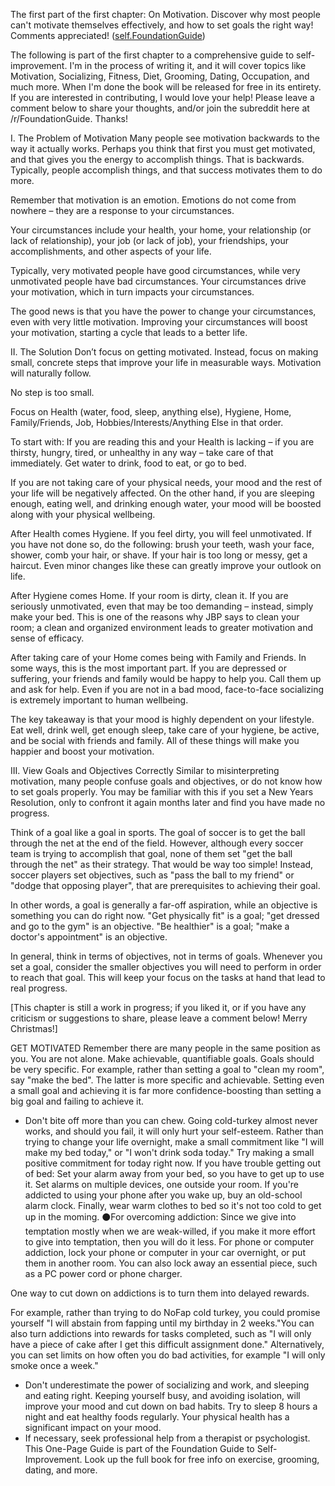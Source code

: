 The first part of the first chapter: On Motivation. Discover why most people can't motivate themselves effectively, and how to set goals the right way! Comments appreciated! ([self.FoundationGuide](https://old.reddit.com/r/FoundationGuide/comments/gk1poy/what_is_the_foundation_guide_to_selfimprovement/))

The following is part of the first chapter to a comprehensive guide to self-improvement. I'm in the process of writing it, and it will cover topics like Motivation, Socializing, Fitness, Diet, Grooming, Dating, Occupation, and much more. When I'm done the book will be released for free in its entirety. If you are interested in contributing, I would love your help! Please leave a comment below to share your thoughts, and/or join the subreddit here at /r/FoundationGuide. Thanks!

I. The Problem of Motivation
Many people see motivation backwards to the way it actually works. Perhaps you think that first you must get motivated, and that gives you the energy to accomplish things. That is backwards. Typically, people accomplish things, and that success motivates them to do more.

Remember that motivation is an emotion. Emotions do not come from nowhere – they are a response to your circumstances.

Your circumstances include your health, your home, your relationship (or lack of relationship), your job (or lack of job), your friendships, your accomplishments, and other aspects of your life.

Typically, very motivated people have good circumstances, while very unmotivated people have bad circumstances. Your circumstances drive your motivation, which in turn impacts your circumstances.

The good news is that you have the power to change your circumstances, even with very little motivation. Improving your circumstances will boost your motivation, starting a cycle that leads to a better life.

II. The Solution
Don’t focus on getting motivated. Instead, focus on making small, concrete steps that improve your life in measurable ways. Motivation will naturally follow.

No step is too small.

Focus on Health (water, food, sleep, anything else), Hygiene, Home, Family/Friends, Job, Hobbies/Interests/Anything Else in that order.

To start with: If you are reading this and your Health is lacking – if you are thirsty, hungry, tired, or unhealthy in any way – take care of that immediately. Get water to drink, food to eat, or go to bed.

If you are not taking care of your physical needs, your mood and the rest of your life will be negatively affected. On the other hand, if you are sleeping enough, eating well, and drinking enough water, your mood will be boosted along with your physical wellbeing.

After Health comes Hygiene. If you feel dirty, you will feel unmotivated. If you have not done so, do the following: brush your teeth, wash your face, shower, comb your hair, or shave. If your hair is too long or messy, get a haircut. Even minor changes like these can greatly improve your outlook on life.

After Hygiene comes Home. If your room is dirty, clean it. If you are seriously unmotivated, even that may be too demanding – instead, simply make your bed. This is one of the reasons why JBP says to clean your room; a clean and organized environment leads to greater motivation and sense of efficacy.

After taking care of your Home comes being with Family and Friends. In some ways, this is the most important part. If you are depressed or suffering, your friends and family would be happy to help you. Call them up and ask for help. Even if you are not in a bad mood, face-to-face socializing is extremely important to human wellbeing.

The key takeaway is that your mood is highly dependent on your lifestyle. Eat well, drink well, get enough sleep, take care of your hygiene, be active, and be social with friends and family. All of these things will make you happier and boost your motivation.

III. View Goals and Objectives Correctly
Similar to misinterpreting motivation, many people confuse goals and objectives, or do not know how to set goals properly. You may be familiar with this if you set a New Years Resolution, only to confront it again months later and find you have made no progress.

Think of a goal like a goal in sports. The goal of soccer is to get the ball through the net at the end of the field. However, although every soccer team is trying to accomplish that goal, none of them set "get the ball through the net" as their strategy. That would be way too simple! Instead, soccer players set objectives, such as "pass the ball to my friend" or "dodge that opposing player", that are prerequisites to achieving their goal.

In other words, a goal is generally a far-off aspiration, while an objective is something you can do right now. "Get physically fit" is a goal; "get dressed and go to the gym" is an objective. "Be healthier" is a goal; "make a doctor's appointment" is an objective.

In general, think in terms of objectives, not in terms of goals. Whenever you set a goal, consider the smaller objectives you will need to perform in order to reach that goal. This will keep your focus on the tasks at hand that lead to real progress.

[This chapter is still a work in progress; if you liked it, or if you have any criticism or suggestions to share, please leave a comment below! Merry Christmas!]



GET MOTIVATED
Remember there are many people in the same position as you. You are not alone.
Make achievable, quantifiable goals. Goals should be very specific. For example, rather than setting a goal to "clean my room", say "make the bed". The latter is more specific and achievable. Setting even a small goal and achieving it is far more confidence-boosting than setting a big goal and failing to achieve it.
- Don't bite off more than you can chew. Going cold-turkey almost never works, and should you fail, it will only hurt your self-esteem. Rather than trying to change your life overnight, make a small commitment like "I will make my bed today," or "I won't drink soda today." Try making a small positive commitment for today right now. If you have trouble getting out of bed: Set your alarm away from your bed, so you have to get up to use it. Set alarms on multiple devices, one outside your room. If you're addicted to using your phone after you wake up, buy an old-school alarm clock. Finally, wear warm clothes to bed so it's not too cold to get up in the moming. ⚫For overcoming addiction: Since we give into temptation mostly when we are weak-willed, if you make it more effort to give into temptation, then you will do it less. For phone or computer addiction, lock your phone or computer in your car overnight, or put them in another room. You can also lock away an essential piece, such as a PC power cord or phone charger.

One way to cut down on addictions is to turn them into delayed rewards.

For example, rather than trying to do NoFap cold turkey, you could promise yourself "I will abstain from fapping until my birthday in 2 weeks."You can also turn addictions into rewards for tasks completed, such as "I will only have a piece of cake after I get this difficult assignment done." Alternatively, you can set limits on how often you do bad activities, for example "I will only smoke once a week."

- Don't underestimate the power of socializing and work, and sleeping and eating right. Keeping yourself busy, and avoiding isolation, will improve your mood and cut down on bad habits. Try to sleep 8 hours a night and eat healthy foods regularly. Your physical health has a significant impact on your mood.
- If necessary, seek professional help from a therapist or psychologist.
This One-Page Guide is part of the Foundation Guide to Self-Improvement. Look up the full book for free info on exercise, grooming, dating, and more.